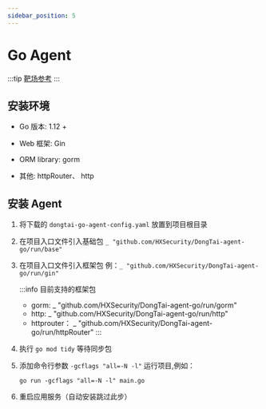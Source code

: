 ```yaml
---
sidebar_position: 5
---
```


# Go Agent

:::tip
[靶场参考](../../introduction/detection#测试靶场)
:::

## 安装环境

* Go 版本: 1.12 +

* Web 框架: Gin

* ORM library: gorm

* 其他: httpRouter、 http


## 安装 Agent

1. 将下载的 `dongtai-go-agent-config.yaml` 放置到项目根目录

2. 在项目入口文件引入基础包 `_ "github.com/HXSecurity/DongTai-agent-go/run/base"`

3. 在项目入口文件引入框架包 例：`_ "github.com/HXSecurity/DongTai-agent-go/run/gin"`
	
	:::info 目前支持的框架包
	* gorm: _ "github.com/HXSecurity/DongTai-agent-go/run/gorm"
	* http: _ "github.com/HXSecurity/DongTai-agent-go/run/http"
	* httprouter： _ "github.com/HXSecurity/DongTai-agent-go/run/httpRouter"
	:::

4. 执行 `go mod tidy` 等待同步包

5. 添加命令行参数 `-gcflags "all=-N -l"` 运行项目,例如：

	```
	go run -gcflags "all=-N -l" main.go
	```

6. 重启应用服务（自动安装跳过此步）
